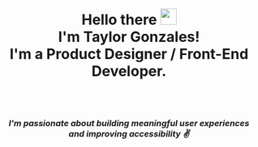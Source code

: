<div align="center"> 
<h1>Hello there <img src="https://raw.githubusercontent.com/MartinHeinz/MartinHeinz/master/wave.gif" width="32px"><br>I'm Taylor Gonzales!<br> I'm a Product Designer / Front-End Developer.</h1><br><br>
<h3><i>I'm passionate about building meaningful user experiences and improving accessibility  ✌️ </h3></i>
